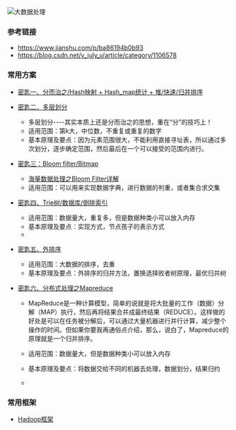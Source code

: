 ![大数据处理](https://github.com/MagnetoWang/ideas-I-guess/blob/master/markdown-for-document-organization-management/manage-pictures/bigdata.png)

### 参考链接

- https://www.jianshu.com/p/ba86194b0b93
- https://blog.csdn.net/v_july_v/article/category/1106578



### 常用方案

- [密匙一、分而治之/Hash映射 + Hash_map统计 + 堆/快速/归并排序](https://www.jianshu.com/p/ba86194b0b93) 

- [密匙二、多层划分](https://www.jianshu.com/p/ba86194b0b93) 

  - 多层划分----其实本质上还是分而治之的思想，重在“分”的技巧上！ 
  - 适用范围：第k大，中位数，不重复或重复的数字 
  - 基本原理及要点：因为元素范围很大，不能利用直接寻址表，所以通过多次划分，逐步确定范围，然后最后在一个可以接受的范围内进行。 

- [密匙三：Bloom filter/Bitmap](https://www.jianshu.com/p/ba86194b0b93) 

  - [海量数据处理之Bloom Filter详解](https://link.jianshu.com/?t=http://blog.csdn.net/v_july_v/article/details/6685894) 
  - 适用范围：可以用来实现数据字典，进行数据的判重，或者集合求交集 

- [密匙四、Trie树/数据库/倒排索引](https://www.jianshu.com/p/ba86194b0b93) 

  - 适用范围：数据量大，重复多，但是数据种类小可以放入内存 
  - 基本原理及要点：实现方式，节点孩子的表示方式 
  - 

- [密匙五、外排序](https://www.jianshu.com/p/ba86194b0b93) 

  - 适用范围：大数据的排序，去重 
  - 基本原理及要点：外排序的归并方法，置换选择败者树原理，最优归并树 

- [密匙六、分布式处理之Mapreduce](https://www.jianshu.com/p/ba86194b0b93) 

  - MapReduce是一种计算模型，简单的说就是将大批量的工作（数据）分解（MAP）执行，然后再将结果合并成最终结果（REDUCE）。这样做的好处是可以在任务被分解后，可以通过大量机器进行并行计算，减少整个操作的时间。但如果你要我再通俗点介绍，那么，说白了，Mapreduce的原理就是一个归并排序。

  - 适用范围：数据量大，但是数据种类小可以放入内存 

  - 基本原理及要点：将数据交给不同的机器去处理，数据划分，结果归约 

  - 

### 常用框架

- [Hadoop框架](https://blog.csdn.net/v_july_v/article/details/6704077)

     

     

     

     



